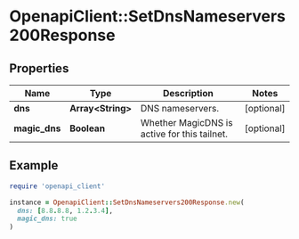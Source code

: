 # OpenapiClient::SetDnsNameservers200Response

## Properties

| Name | Type | Description | Notes |
| ---- | ---- | ----------- | ----- |
| **dns** | **Array&lt;String&gt;** | DNS nameservers.  | [optional] |
| **magic_dns** | **Boolean** | Whether MagicDNS is active for this tailnet.  | [optional] |

## Example

```ruby
require 'openapi_client'

instance = OpenapiClient::SetDnsNameservers200Response.new(
  dns: [8.8.8.8, 1.2.3.4],
  magic_dns: true
)
```


